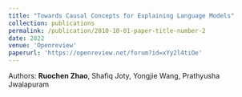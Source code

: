 ```yaml
---
title: "Towards Causal Concepts for Explaining Language Models"
collection: publications
permalink: /publication/2010-10-01-paper-title-number-2
date: 2022
venue: 'Openreview'
paperurl: 'https://openreview.net/forum?id=xYy2l4tiOe'
---
```

Authors: **Ruochen Zhao**, Shafiq Joty, Yongjie Wang, Prathyusha Jwalapuram